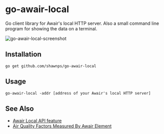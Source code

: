 # go-awair-local
Go client library for Awair's local HTTP server. Also a small command line program for showing the data on a terminal.

![go-awair-local-screenshot](images/go-awair-local)

## Installation

```
go get github.com/shawnps/go-awair-local
```

## Usage

```
go-awair-local -addr [address of your Awair's local HTTP server]
```

## See Also

- [Awair Local API feature](https://support.getawair.com/hc/en-us/articles/360049985053-Awair-Local-API-feature#h_01ES7H2ZXGG49DS3P74NAW848N)
- [Air Quality Factors Measured By Awair Element](https://support.getawair.com/hc/en-us/articles/360039242373-Air-Quality-Factors-Measured-By-Awair-Element)
